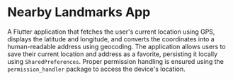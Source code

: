# Nearby Landmarks App

A Flutter application that fetches the user's current location using GPS, displays the latitude and longitude, and converts the coordinates into a human-readable address using geocoding. The application allows users to save their current location and address as a favorite, persisting it locally using `SharedPreferences`. Proper permission handling is ensured using the `permission_handler` package to access the device's location.
